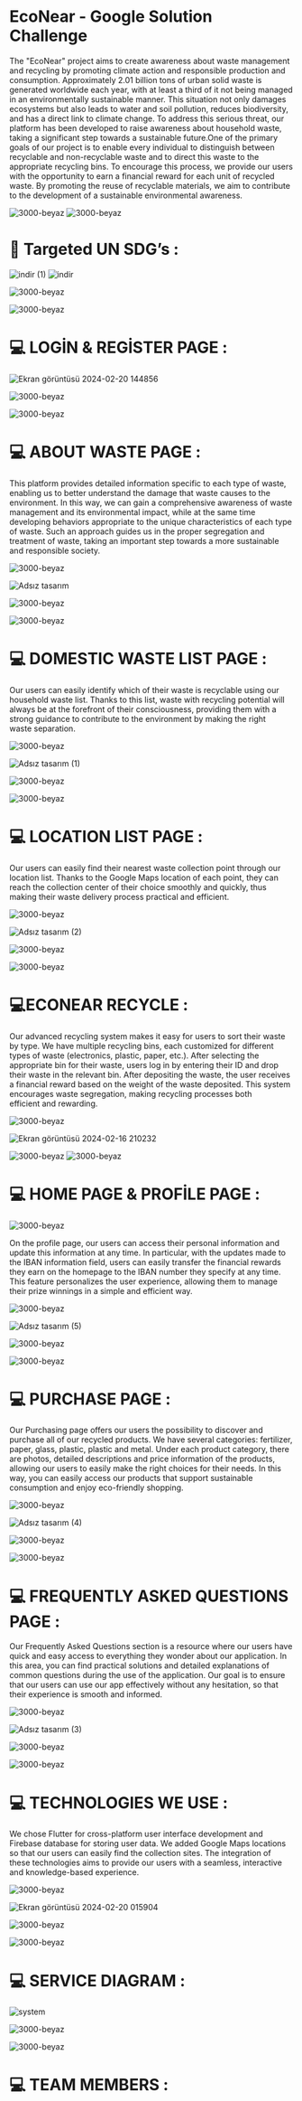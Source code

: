 # **EcoNear - Google Solution Challenge**


The "EcoNear" project aims to create awareness about waste management and recycling by promoting climate action and responsible production and consumption. Approximately 2.01 billion tons of urban solid waste is generated worldwide each year, with at least a third of it not being managed in an environmentally sustainable manner. This situation not only damages ecosystems but also leads to water and soil pollution, reduces biodiversity, and has a direct link to climate change. To address this serious threat, our platform has been developed to raise awareness about household waste, taking a significant step towards a sustainable future.One of the primary goals of our project is to enable every individual to distinguish between recyclable and non-recyclable waste and to direct this waste to the appropriate recycling bins. To encourage this process, we provide our users with the opportunity to earn a financial reward for each unit of recycled waste. By promoting the reuse of recyclable materials, we aim to contribute to the development of a sustainable environmental awareness.


![3000-beyaz](https://github.com/burakbaslik/econear_app/assets/88744471/6c3ba341-85bf-46cf-b134-e7491f03b47b)
![3000-beyaz](https://github.com/burakbaslik/econear_app/assets/88744471/929d1009-594a-427d-9f66-442a3fb13ad9)

     
     
# **🎯 Targeted UN SDG’s  :**

![indir (1)](https://github.com/burakbaslik/econear_app/assets/88744471/e1a33e1b-017c-48eb-bb2f-63e500d00836)             ![indir](https://github.com/burakbaslik/econear_app/assets/88744471/616bde27-5898-4f57-b958-d39bdcb06cdc)



![3000-beyaz](https://github.com/burakbaslik/econear_app/assets/88744471/6bd2d239-e0e8-4f0f-9719-0cbda58581a5)

![3000-beyaz](https://github.com/burakbaslik/econear_app/assets/88744471/a4ee0a6b-e4e5-4776-9317-eaad92b112b3)





 




 

# **💻  LOGİN  &  REGİSTER PAGE :**

![Ekran görüntüsü 2024-02-20 144856](https://github.com/burakbaslik/econear_app/assets/88744471/12fe7a7b-4cbc-408c-bb2e-9c570bb4136e)

![3000-beyaz](https://github.com/burakbaslik/econear_app/assets/88744471/bb7018ed-cb3d-4901-b704-629119807187)

![3000-beyaz](https://github.com/burakbaslik/econear_app/assets/88744471/020ae932-eaab-4c2d-ae6c-b51fa79ddd04)





# **💻  ABOUT WASTE PAGE :**







This platform provides detailed information specific to each type of waste, enabling us to better understand the damage that waste causes to the environment. In this way, we can gain a comprehensive awareness of waste management and its environmental impact, while at the same time developing behaviors appropriate to the unique characteristics of each type of waste. Such an approach guides us in the proper segregation and treatment of waste, taking an important step towards a more sustainable and responsible society.

![3000-beyaz](https://github.com/burakbaslik/econear_app/assets/88744471/8dc05fca-e308-4525-a526-40b476aee951)


![Adsız tasarım](https://github.com/burakbaslik/econear_app/assets/88744471/4427b4aa-21d5-4957-95f1-a75eb2d0dcd3)


![3000-beyaz](https://github.com/burakbaslik/econear_app/assets/88744471/54419f9d-af73-4667-bb7d-f9896619a866)


![3000-beyaz](https://github.com/burakbaslik/econear_app/assets/88744471/cd8d4f26-dc2b-47b2-97bf-cc78e6b863c0)


# **💻 DOMESTIC WASTE LIST PAGE :**






Our users can easily identify which of their waste is recyclable using our household waste list. Thanks to this list, waste with recycling potential will always be at the forefront of their consciousness, providing them with a strong guidance to contribute to the environment by making the right waste separation.

![3000-beyaz](https://github.com/burakbaslik/econear_app/assets/88744471/654a791f-7f72-4d96-bb63-769885c0c9b4)

![Adsız tasarım (1)](https://github.com/burakbaslik/econear_app/assets/88744471/11c9e6ed-e776-4bbc-a183-092b6db35b5a)


![3000-beyaz](https://github.com/burakbaslik/econear_app/assets/88744471/c41fd329-ab4c-4293-8eed-513b47c60757)

![3000-beyaz](https://github.com/burakbaslik/econear_app/assets/88744471/5660dbe2-de24-4d4f-a532-6acb8a23c2a9)


# **💻 LOCATION LIST PAGE :**
Our users can easily find their nearest waste collection point through our location list. Thanks to the Google Maps location of each point, they can reach the collection center of their choice smoothly and quickly, thus making their waste delivery process practical and efficient.

![3000-beyaz](https://github.com/burakbaslik/econear_app/assets/88744471/cddb64d8-61bb-4118-9b1e-988d91374a91)


![Adsız tasarım (2)](https://github.com/burakbaslik/econear_app/assets/88744471/04c12600-a8cd-4671-a825-32df554ba2be)

![3000-beyaz](https://github.com/burakbaslik/econear_app/assets/88744471/ec475034-7c26-476d-ac12-eae100a04c82)

![3000-beyaz](https://github.com/burakbaslik/econear_app/assets/88744471/44e60cb8-37cb-45d1-8b14-fd9e5508fe6f)








# **💻ECONEAR RECYCLE :**





Our advanced recycling system makes it easy for users to sort their waste by type. We have multiple recycling bins, each customized for different types of waste (electronics, plastic, paper, etc.). After selecting the appropriate bin for their waste, users log in by entering their ID and drop their waste in the relevant bin. After depositing the waste, the user receives a financial reward based on the weight of the waste deposited. This system encourages waste segregation, making recycling processes both efficient and rewarding.

![3000-beyaz](https://github.com/burakbaslik/econear_app/assets/88744471/5d826775-871e-4a07-860a-50747212fb03)


![Ekran görüntüsü 2024-02-16 210232](https://github.com/burakbaslik/econear_app/assets/88744471/0d231de9-52d7-4a94-9d44-f20ba5ac101e)

![3000-beyaz](https://github.com/burakbaslik/econear_app/assets/88744471/5fa5338c-ee02-4cf6-aea4-5d95d7a25f2f)
![3000-beyaz](https://github.com/burakbaslik/econear_app/assets/88744471/d117055e-2ddf-40c0-b4de-005285baf961)



# **💻 HOME PAGE & PROFİLE PAGE :**

![3000-beyaz](https://github.com/burakbaslik/econear_app/assets/88744471/9018d247-4117-4c96-a57b-77abbdb06d5d)




On the profile page, our users can access their personal information and update this information at any time. In particular, with the updates made to the IBAN information field, users can easily transfer the financial rewards they earn on the homepage to the IBAN number they specify at any time. This feature personalizes the user experience, allowing them to manage their prize winnings in a simple and efficient way.

![3000-beyaz](https://github.com/burakbaslik/econear_app/assets/88744471/8334d604-4cc1-4fef-a78a-459b76588b63)

![Adsız tasarım (5)](https://github.com/burakbaslik/econear_app/assets/88744471/531cee63-3ee3-4fda-a598-3dfc9547350d)

![3000-beyaz](https://github.com/burakbaslik/econear_app/assets/88744471/b06c4e8d-0ad4-4a37-b90b-9fc4f15519a2)

![3000-beyaz](https://github.com/burakbaslik/econear_app/assets/88744471/8d2be849-4989-4bb0-b98c-51d22b2ec69d)




# **💻 PURCHASE PAGE :**




Our Purchasing page offers our users the possibility to discover and purchase all of our recycled products. We have several categories: fertilizer, paper, glass, plastic, plastic and metal. Under each product category, there are photos, detailed descriptions and price information of the products, allowing our users to easily make the right choices for their needs. In this way, you can easily access our products that support sustainable consumption and enjoy eco-friendly shopping.

![3000-beyaz](https://github.com/burakbaslik/econear_app/assets/88744471/89170e58-2038-4366-a61e-d22bd580c9de)


![Adsız tasarım (4)](https://github.com/burakbaslik/econear_app/assets/88744471/2a6c5d19-4185-4114-b402-6a5e0a55daa8)

![3000-beyaz](https://github.com/burakbaslik/econear_app/assets/88744471/4c401fe6-4181-4509-b368-e9cb4bba6994)

![3000-beyaz](https://github.com/burakbaslik/econear_app/assets/88744471/b6509e43-076d-45f6-ad97-cab243e9fd5b)


# **💻 FREQUENTLY ASKED QUESTIONS PAGE :**




Our Frequently Asked Questions section is a resource where our users have quick and easy access to everything they wonder about our application. In this area, you can find practical solutions and detailed explanations of common questions during the use of the application. Our goal is to ensure that our users can use our app effectively without any hesitation, so that their experience is smooth and informed.

![3000-beyaz](https://github.com/burakbaslik/econear_app/assets/88744471/0f1de1e0-3459-4ef1-bf18-0fd2dca0a747)


![Adsız tasarım (3)](https://github.com/burakbaslik/econear_app/assets/88744471/36847afe-67c2-41eb-89d2-77f8453ec4ea)

![3000-beyaz](https://github.com/burakbaslik/econear_app/assets/88744471/351fec75-51c8-408c-b064-35fc289c62e1)


![3000-beyaz](https://github.com/burakbaslik/econear_app/assets/88744471/edc6fc60-d9ea-4cb4-9754-b8ae9062a034)




# **💻 TECHNOLOGIES WE USE :**



We chose Flutter for cross-platform user interface development and Firebase database for storing user data. We added Google Maps locations so that our users can easily find the collection sites. The integration of these technologies aims to provide our users with a seamless, interactive and knowledge-based experience.

![3000-beyaz](https://github.com/burakbaslik/econear_app/assets/88744471/ec764619-7b9e-4105-84d9-ee77fa3c50f7)


![Ekran görüntüsü 2024-02-20 015904](https://github.com/burakbaslik/econear_app/assets/88744471/2b51306a-5049-416e-a99a-8c22db8b44e4)

![3000-beyaz](https://github.com/burakbaslik/econear_app/assets/88744471/18d469e6-d35a-4b50-8966-e2748b647eff)

![3000-beyaz](https://github.com/burakbaslik/econear_app/assets/88744471/9a85fbb9-a5b7-4f56-aa2b-671bba573cda)



# **💻 SERVICE DIAGRAM :**

![system](https://github.com/burakbaslik/econear_app/assets/88744471/4ccea8d5-3415-44ab-bb13-5fd9be75950a)

![3000-beyaz](https://github.com/burakbaslik/econear_app/assets/88744471/dbd3707c-5d1d-49ea-b1fa-8d21a34dba56)

![3000-beyaz](https://github.com/burakbaslik/econear_app/assets/88744471/272279aa-9366-4f7d-829f-e04cf5a5cace)


# **💻 TEAM MEMBERS :**



